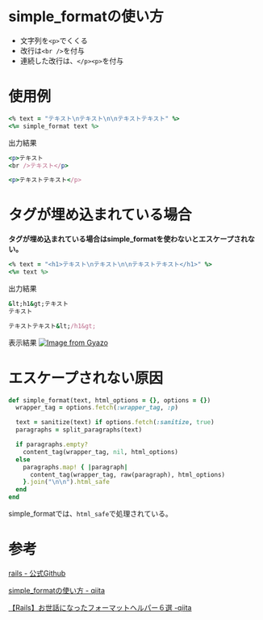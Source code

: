 # simple_formatの使い方

- 文字列を`<p>`でくくる
- 改行は`<br />`を付与
- 連続した改行は、`</p><p>`を付与

# 使用例

```ruby
<% text = "テキスト\nテキスト\n\nテキストテキスト" %>
<%= simple_format text %>
```

出力結果
```ruby
<p>テキスト
<br />テキスト</p>

<p>テキストテキスト</p>
```

# タグが埋め込まれている場合

**タグが埋め込まれている場合はsimple_formatを使わないとエスケープされない。**

```ruby
<% text = "<h1>テキスト\nテキスト\n\nテキストテキスト</h1>" %>
<%= text %>
```

出力結果
```ruby
&lt;h1&gt;テキスト
テキスト

テキストテキスト&lt;/h1&gt;
```

表示結果
[![Image from Gyazo](https://i.gyazo.com/e7fc717d5c6fc9801ab5fb7684bb95a5.png)](https://gyazo.com/e7fc717d5c6fc9801ab5fb7684bb95a5)

# エスケープされない原因

```ruby
def simple_format(text, html_options = {}, options = {})
  wrapper_tag = options.fetch(:wrapper_tag, :p)

  text = sanitize(text) if options.fetch(:sanitize, true)
  paragraphs = split_paragraphs(text)

  if paragraphs.empty?
    content_tag(wrapper_tag, nil, html_options)
  else
    paragraphs.map! { |paragraph|
      content_tag(wrapper_tag, raw(paragraph), html_options)
    }.join("\n\n").html_safe
  end
end
```
simple_formatでは、`html_safe`で処理されている。

# 参考

[rails - 公式Github](https://github.com/rails/rails/blob/0e50b7bdf4c0f789db37e22dc45c52b082f674b4/actionview/lib/action_view/helpers/text_helper.rb#L283)

[simple_formatの使い方 - qiita](https://qiita.com/mojihige/items/c01682774e8ef29b361f)

[【Rails】お世話になったフォーマットヘルパー６選 -qiita](https://qiita.com/ozackiee/items/4fbfb2fa6ec73960a403)